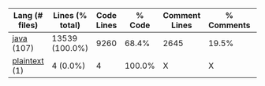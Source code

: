 |Lang (# files)|Lines (% total)|Code Lines|% Code|Comment Lines|% Comments|Blank Lines|% Blank|
| --- | --- | --- | --- | --- | --- | --- | --- |
|[java](https://github.com/FRCTeam5199/Robot-Code-2021/tree/Auton-Development-But-Cringe/statistics/java/lines_descending.md) (107)|13539 (100.0%)|9260|68.4%|2645|19.5%|1634|12.1%|
|[plaintext](https://github.com/FRCTeam5199/Robot-Code-2021/tree/Auton-Development-But-Cringe/statistics/plaintext/lines_descending.md) (1)|4 (0.0%)|4|100.0%|X|X|0|0.0%|